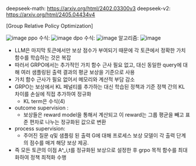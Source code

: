 deepseek-math: https://arxiv.org/html/2402.03300v3
deepseek-v2: https://arxiv.org/html/2405.04434v4

[Group Relative Policy Optimization]

![image](https://github.com/SonWY2/review_papers_for_codellm/assets/36894403/2a8ac347-1c48-466d-b4ee-18865a0ee236)
ppo 수식: ![image](https://github.com/SonWY2/review_papers_for_codellm/assets/36894403/a7e3a936-8b50-4678-ab4a-8515d74897ad)
dpo 수식: ![image](https://github.com/SonWY2/review_papers_for_codellm/assets/36894403/f5c852b5-0ba3-4961-98aa-73261231cb1c)
알고리즘: ![image](https://github.com/SonWY2/review_papers_for_codellm/assets/36894403/55be0491-5ca6-4243-9ba6-1d0807e2017e)


- LLM은 마지막 토큰에서만 보상 점수가 부여되기 때문에 각 토큰에서 정확한 가치 함수를 학습하는 것은 복잡
- 따러서 GRPO에서는 추가적인 가치 함수 근사 필요 없고, 대신 동일한 query에 대해 여러 샘플링된 출력 결과의 평균 보상을 기준으로 사용
- 가치 함수 근사가 필요 없어서 메모리와 계산적 부담 감소
- GRPO는 보상에서 KL 페널티를 추가하는 대신 학습된 정책과 기준 정책 간의 KL 차이를 손실에 직접 추가하여 정규화
  -  KL term은 수식(4)
- outcome supervision :
  - 보상들은 reward model을 통해서 계산되고 이 reward는 그룹 평균을 빼고 표준 편차로 나누는 정규화된 값으로 변환
- process supervision:
  - 주어진 질문 q및 샘플링 된 출력 G에 대해 프로세스 보상 모델이 각 출력 단계의 점수를 매겨 해당 보상 제공.
- 즉 모든 토큰의 이점 A^_i,t를 정규화된 보상으로 설정한 후 grpo 목적 함수를 최대화하여 정책 최적화 수행
